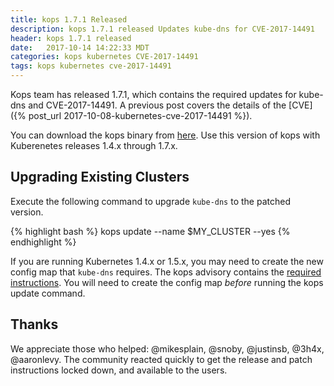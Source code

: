 ```yaml
---
title: kops 1.7.1 Released
description: kops 1.7.1 released Updates kube-dns for CVE-2017-14491
header: kops 1.7.1 released
date:   2017-10-14 14:22:33 MDT
categories: kops kubernetes CVE-2017-14491
tags: kops kubernetes cve-2017-14491
---
```


Kops team has released 1.7.1, which contains the required updates for kube-dns
and CVE-2017-14491. A previous post covers the details of the [CVE]({% post_url
2017-10-08-kubernetes-cve-2017-14491 %}).

You can download the kops binary from
[here](https://github.com/kubernetes/kops/releases/tag/1.7.1).  Use this version of
kops with Kuberenetes releases 1.4.x through 1.7.x.

## Upgrading Existing Clusters

Execute the following command to upgrade `kube-dns` to the patched version.

{% highlight bash %}
kops update --name $MY_CLUSTER --yes
{% endhighlight %}

If you are running Kubernetes 1.4.x or 1.5.x, you may need to create the new
config map that `kube-dns` requires.  The kops advisory contains the [required
instructions](https://github.com/kubernetes/kops/blob/master/docs/advisories/cve_2017_14491.md#kubernetes-versions-14x---15x).  You will need to create the config map
_before_ running the kops update command.

## Thanks

We appreciate those who helped: @mikesplain, @snoby, @justinsb, @3h4x, @aaronlevy.
The community reacted quickly to get the release and patch instructions locked down, and
available to the users.
